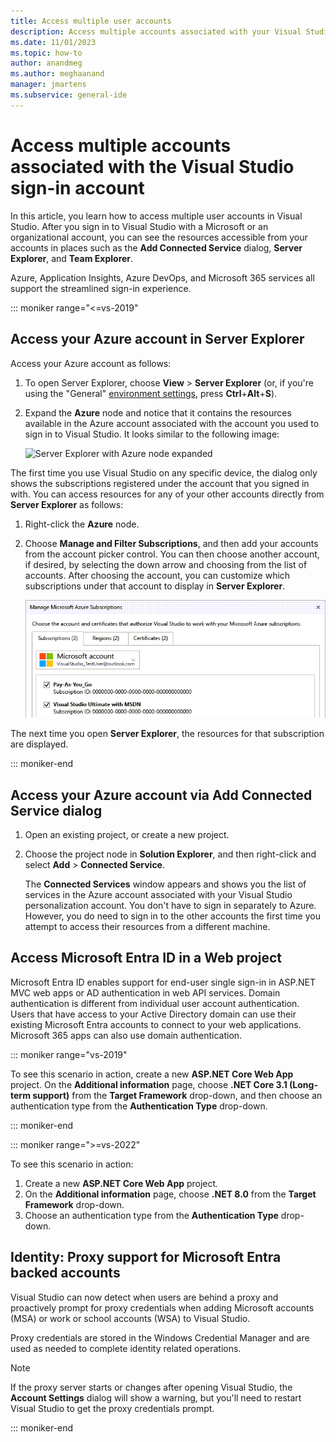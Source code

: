```yaml
---
title: Access multiple user accounts
description: Access multiple accounts associated with your Visual Studio sign-in account by using Server Explorer, the Add Connected Service dialog, or Microsoft Entra ID.
ms.date: 11/01/2023
ms.topic: how-to
author: anandmeg
ms.author: meghaanand
manager: jmartens
ms.subservice: general-ide
---
```

# Access multiple accounts associated with the Visual Studio sign-in account

In this article, you learn how to access multiple user accounts in Visual Studio.  After you sign in to Visual Studio with a Microsoft or an organizational account, you can see the resources accessible from your accounts in places such as the **Add Connected Service** dialog, **Server Explorer**, and **Team Explorer**.

Azure, Application Insights, Azure DevOps, and Microsoft 365 services all support the streamlined sign-in experience.

::: moniker range="<=vs-2019"

## Access your Azure account in Server Explorer

Access your Azure account as follows:

1. To open Server Explorer, choose **View** > **Server Explorer** (or, if you're using the "General" [environment settings](../ide/environment-settings.md), press **Ctrl**+**Alt**+**S**).

1. Expand the **Azure** node and notice that it contains the resources available in the Azure account associated with the account you used to sign in to Visual Studio. It looks similar to the following image:

   ![Server Explorer with Azure node expanded](../ide/media/work-with-multiple-user-accounts/server-explorer.png)

The first time you use Visual Studio on any specific device, the dialog only shows the subscriptions registered under the account that you signed in with. You can access resources for any of your other accounts directly from **Server Explorer** as follows:

1. Right-click the **Azure** node.

1. Choose **Manage and Filter Subscriptions**, and then add your accounts from the account picker control. You can then choose another account, if desired, by selecting the down arrow and choosing from the list of accounts. 
   After choosing the account, you can customize which subscriptions under that account to display in **Server Explorer**.

   ![Manage Azure Subscriptions dialog](../ide/media/vs2015_manage_subs.png)

The next time you open **Server Explorer**, the resources for that subscription are displayed.

::: moniker-end

## Access your Azure account via Add Connected Service dialog

1. Open an existing project, or create a new project.

1. Choose the project node in **Solution Explorer**, and then right-click and select **Add** > **Connected Service**.

   The **Connected Services** window appears and shows you the list of services in the Azure account associated with your Visual Studio personalization account. You don't have to sign in separately to Azure. However, you do need to sign in to the other accounts the first time you attempt to access their resources from a different machine.

## Access Microsoft Entra ID in a Web project

Microsoft Entra ID enables support for end-user single sign-in in ASP.NET MVC web apps or AD authentication in web API services. Domain authentication is different from individual user account authentication. Users that have access to your Active Directory domain can use their existing Microsoft Entra accounts to connect to your web applications. Microsoft 365 apps can also use domain authentication.

::: moniker range="vs-2019"

To see this scenario in action, create a new **ASP.NET Core Web App** project. On the **Additional information** page, choose **.NET Core 3.1 (Long-term support)** from the **Target Framework** drop-down, and then choose an authentication type from the **Authentication Type** drop-down.

::: moniker-end

::: moniker range=">=vs-2022"

To see this scenario in action:
1. Create a new **ASP.NET Core Web App** project.
2. On the **Additional information** page, choose **.NET 8.0** from the **Target Framework** drop-down.
3. Choose an authentication type from the **Authentication Type** drop-down.

<a name='identity-proxy-support-for-microsoft-entra-id-backed-accounts'></a>

## Identity: Proxy support for Microsoft Entra backed accounts

Visual Studio can now detect when users are behind a proxy and proactively prompt for proxy credentials when adding  Microsoft accounts (MSA) or work or school accounts (WSA) to Visual Studio. 

Proxy credentials are stored in the Windows Credential Manager and are used as needed to complete identity related operations.

> [!NOTE]
> If the proxy server starts or changes after opening Visual Studio, the **Account Settings** dialog will show a warning, but you'll need to restart Visual Studio to get the proxy credentials prompt.

::: moniker-end
